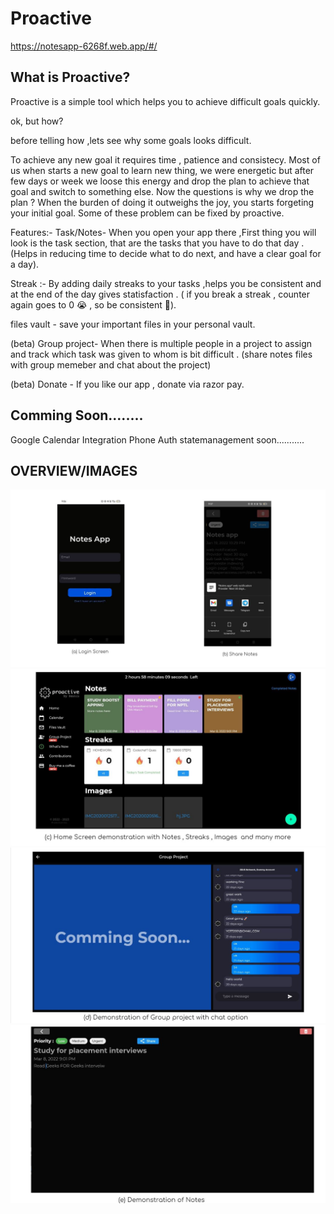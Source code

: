 # Proactive
https://notesapp-6268f.web.app/#/

## What is Proactive?

Proactive is a simple tool which helps you to achieve difficult goals quickly.

ok, but how?

before telling how ,lets see why some goals looks difficult.

To achieve any new goal it requires time , patience and consistecy.
Most of us when starts a new goal to learn new thing, we were energetic but after few days or week we loose this energy and drop the plan to achieve that goal and switch to something else.
Now the questions is why we drop the plan ?
When the burden of doing it outweighs the joy, you starts forgeting your initial goal.
Some of these problem can be fixed by proactive.

Features:-
Task/Notes- When you open your app there ,First thing you will look is the task section, that are the tasks that you have to do that day . 
 (Helps in reducing time to decide what to do next, and have a clear goal for a day).
 
Streak :- By adding daily streaks to your tasks ,helps you be consistent and at the end of the day gives statisfaction .
 ( if you break a streak , counter again goes to 0 😭 , so be consistent 🙂).

files vault - save your important files in your personal vault.
 
(beta) Group project- When there is multiple people in a project to assign and track which task was given to whom is bit difficult .
(share notes files with group memeber and chat about the project)

(beta) Donate - If you like our app , donate via razor pay.


## Comming Soon........
Google Calendar Integration
Phone Auth
statemanagement soon...........

## OVERVIEW/IMAGES
![](overviewimages/1.JPG)
![](overviewimages/2.JPG)
![](overviewimages/3.JPG)
![](overviewimages/4.JPG)





